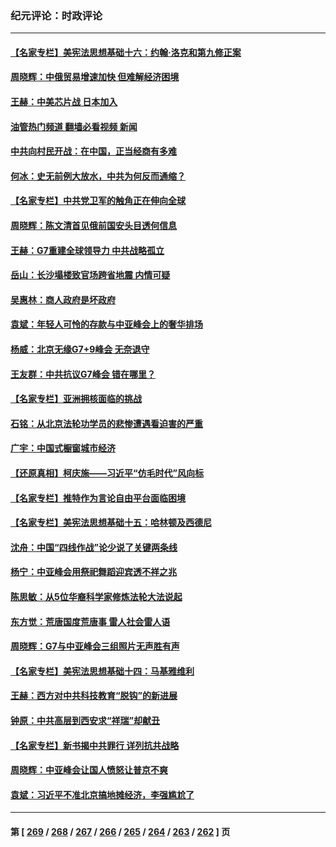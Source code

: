 ### 纪元评论：时政评论
---
#### [【名家专栏】美宪法思想基础十六：约翰‧洛克和第九修正案](../../pages/nsc1025/n14001303.md?05250330) 
#### [周晓辉：中俄贸易增速加快 但难解经济困境](../../pages/nsc1025/n14003273.md?05250330) 
#### [王赫：中美芯片战 日本加入](../../pages/nsc1025/n14002790.md?05250330) 
#### [油管热门频道 翻墙必看视频 新闻](ok?05250330)
#### [中共向村民开战：在中国，正当经商有多难](../../pages/nsc1025/n14002830.md?05250330) 
#### [何冰：史无前例大放水，中共为何反而通缩？](../../pages/nsc1025/n14002812.md?05250330) 
#### [【名家专栏】中共党卫军的触角正在伸向全球](../../pages/nsc1025/n14001977.md?05250330) 
#### [周晓辉：陈文清首见俄前国安头目透何信息](../../pages/nsc1025/n14002650.md?05250330) 
#### [王赫：G7重建全球领导力 中共战略孤立](../../pages/nsc1025/n14002330.md?05250330) 
#### [岳山：长沙塌楼致官场跨省地震 内情可疑](../../pages/nsc1025/n14002193.md?05250330) 
#### [吴惠林：商人政府是坏政府](../../pages/nsc1025/n14002461.md?05250330) 
#### [袁斌：年轻人可怜的存款与中亚峰会上的奢华排场](../../pages/nsc1025/n14002361.md?05250330) 
#### [杨威：北京无缘G7+9峰会 无奈退守](../../pages/nsc1025/n14002147.md?05250330) 
#### [王友群：中共抗议G7峰会 错在哪里？](../../pages/nsc1025/n14002058.md?05250330) 
#### [【名家专栏】亚洲拥核面临的挑战](../../pages/nsc1025/n14000325.md?05250330) 
#### [石铭：从北京法轮功学员的悲惨遭遇看迫害的严重](../../pages/nsc1025/n14002160.md?05250330) 
#### [广宇：中国式橱窗城市经济](../../pages/nsc1025/n14002114.md?05250330) 
#### [【还原真相】柯庆施——习近平“仿毛时代”风向标](../../pages/nsc1025/n14001872.md?05250330) 
#### [【名家专栏】推特作为言论自由平台面临困境](../../pages/nsc1025/n14001885.md?05250330) 
#### [【名家专栏】美宪法思想基础十五：哈林顿及西德尼](../../pages/nsc1025/n14000924.md?05250330) 
#### [沈舟：中国“四线作战”论少说了关键两条线](../../pages/nsc1025/n14001366.md?05250330) 
#### [杨宁：中亚峰会用祭祀舞蹈迎宾透不祥之兆](../../pages/nsc1025/n14001378.md?05250330) 
#### [陈思敏：从5位华裔科学家修炼法轮大法说起](../../pages/nsc1025/n14001182.md?05250330) 
#### [东方觉：荒唐国度荒唐事 雷人社会雷人语](../../pages/nsc1025/n14001146.md?05250330) 
#### [周晓辉：G7与中亚峰会三组照片无声胜有声](../../pages/nsc1025/n14001032.md?05250330) 
#### [【名家专栏】美宪法思想基础十四：马基雅维利](../../pages/nsc1025/n14000332.md?05250330) 
#### [王赫：西方对中共科技教育“脱钩”的新进展](../../pages/nsc1025/n14000724.md?05250330) 
#### [钟原：中共高层到西安求“祥瑞”却献丑](../../pages/nsc1025/n14000644.md?05250330) 
#### [【名家专栏】新书揭中共罪行 详列抗共战略](../../pages/nsc1025/n13999655.md?05250330) 
#### [周晓辉：中亚峰会让国人愤怒让普京不爽](../../pages/nsc1025/n14000493.md?05250330) 
#### [袁斌：习近平不准北京搞地摊经济，李强尴尬了](../../pages/nsc1025/n14000291.md?05250330) 

---
#### 第 [ [269](./269.md?05250330) / [268](./268.md?05250330) / [267](./267.md?05250330) / [266](./266.md?05250330) / [265](./265.md?05250330) / [264](./264.md?05250330) / [263](./263.md?05250330) / [262](./262.md?05250330) ] 页

